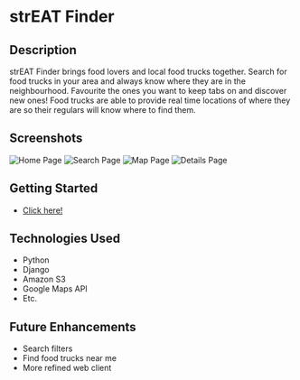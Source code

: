 # strEAT Finder
## Description
strEAT Finder brings food lovers and local food trucks together. Search for food trucks in your area and always know where they are in the neighbourhood. Favourite the ones you want to keep tabs on and discover new ones! Food trucks are able to provide real time locations of where they are so their regulars will know where to find them.

## Screenshots
![Home Page](https://i.imgur.com/kHibiIo.png)
![Search Page](https://i.imgur.com/bAgZvEC.png)
![Map Page](https://i.imgur.com/fpXubXd.png)
![Details Page](https://i.imgur.com/tAJzzWj.png)


## Getting Started
* [Click here!](https://streatfinder.herokuapp.com/)

## Technologies Used
* Python
* Django
* Amazon S3
* Google Maps API
* Etc.

## Future Enhancements
* Search filters
* Find food trucks near me
* More refined web client

